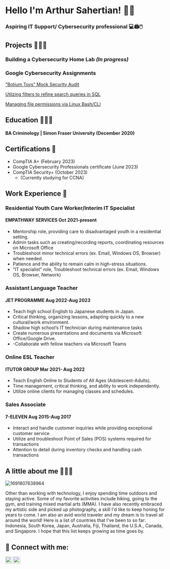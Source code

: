   
<h1> Hello I'm Arthur Sahertian! 👋🏽

### Aspiring IT Support/ Cybersecurity professional 💻🖨️🖱️
 
 ## Projects 👨🏽‍💻
 
 ### Building a Cybersecurity Home Lab *(In progress)*
 
 ### Google Cybersecurity Assignments
  <a href="Portfolio_ Botium Toys' Security Audit Assignment.pdf">"Botium Toys" Mock Security Audit</a>
  
  <a href="Portfolio_ Apply filters to SQL queries.pdf">Utilzing filters to refine search queries in SQL </a>
  
  <a href="Portfolio_ File permissions in Linux.pdf">Managing file permissions via Linux Bash/CLI </a>
##  Education 👨🏼‍🎓
#### BA Criminology | Simon Fraser University (December 2020)

## Certifications 📜
  - CompTIA A+ (February 2023)
  - Google Cybersecurity Professionals certificate (June 2023)
  - CompTIA Security+ (October 2023)
      - (Currently studying for CCNA)

## Work Experience 💼
### Residential Youth Care Worker/Interim IT Specialist
  #### EMPATHWAY SERVICES Oct 2021-present 
- Mentorship role, providing care to disadvantaged youth in a residential setting.							
- Admin tasks such as creating/recording reports, coordinating resources on Microsoft Office
- Troubleshoot minor technical errors (ex. Email, Windows OS, Browser) when needed.
- Patience and the ability to remain calm in high-stress situations.
- “IT specialist” role, Troubleshoot technical errors (ex. Email, Windows OS, Browser, Network)
### Assistant Language Teacher
  #### JET PROGRAMME Aug 2022-Aug 2023 			
- Teach high school English to Japanese students in Japan.
-  Critical thinking, organizing lessons, adapting quickly to a new cultural/work environment.
- Shadow high school’s IT technician during maintenance tasks
- Create numerous presentations and documents via Microsoft Office/Google Drive.
- -Collaborate with fellow teachers via Microsoft Teams
### Online ESL Teacher
  #### ITUTOR GROUP Mar 2021- Aug 2022
- Teach English Online to Students of All Ages (Adolescent-Adults).
- Time management, critical thinking, and ability to work independently.
- Utilize online clients for managing classes and schedules.
### Sales Associate
  #### 	7-ELEVEN Aug 2015-Aug 2017
- Interact and handle customer inquiries while providing exceptional customer service
-  Utilize and troubleshoot Point of Sales (POS) systems required for transactions
-  Attention to detail during inventory checks and handling cash transactions

## A little about me 🙋🏽‍♂️

![1691807638964](https://github.com/agentstar01/IT-Portfolio/assets/133976441/1b7a4983-a5dd-49d5-b36a-85898a5e7de0) 

Other than working with technology, I enjoy spending time outdoors and staying active. Some of my favorite activities include hiking, going to the gym, and training mixed martial arts (MMA). I have also recently embraced my artistic side and picked up photography, a skill I'd like to keep honing for years to come. I am also an avid world traveler and my dream is to travel all around the world! Here is a list of countries that I've been to so far: Indonesia, South Korea, Japan, Australia, Fiji, Thailand, the U.S.A., Canada, and Singapore. I hope that this list keeps growing as time goes by.


<h2> 🤳 Connect with me:</h2>

[<img align="left" alt="JoshMadakor | LinkedIn" width="22px" src="https://cdn.jsdelivr.net/npm/simple-icons@v3/icons/linkedin.svg" />][linkedin]
[<img align="left" alt="JoshMadakor | Instagram" width="22px" src="https://cdn.jsdelivr.net/npm/simple-icons@v3/icons/instagram.svg" />][instagram]

[instagram]: https://www.instagram.com/chef_boy_arty/
[linkedin]: https://www.linkedin.com/in/arthur-sahertian-29301799

